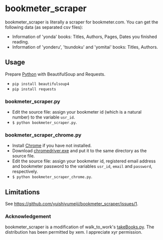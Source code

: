 # bookmeter_scraper
bookmeter_scraper is literally a scraper for bookmeter.com. You can get the following data (as separated csv files):
+ Information of 'yonda' books: Titles, Authors, Pages, Dates you finished reading.
+ Information of 'yonderu', 'tsundoku' and 'yomitai' books: Titles, Authors.
## Usage
Prepare [Python](https://www.python.org/) with BeautifulSoup and Requests.
+ `pip install beautifulsoup4`
+ `pip install requests`

### bookmeter_scraper.py
+ Edit the source file: assign your bookmeter id (which is a natural number) to the variable `usr_id`.
+ `$ python bookmeter_scraper.py`.
### bookmeter_scraper_chrome.py
+ Install [Chrome](https://www.google.com/intl/ja/chrome/) if you have not installed.
+ Download [chromedriver.exe](http://chromedriver.chromium.org/downloads) and put it to the same directory as the source file.
+ Edit the source file: assign your bookmeter id, registered email address and bookmeter password to the variables `usr_id`, `email` and `password`, respectively.
+ `$ python bookmeter_scraper_chrome.py`.
## Limitations
See https://github.com/yuishiyumeiji/bookmeter_scraper/issues/1.

### Acknowledgement
bookmeter_scraper is a modification of walk_to_work's [takeBooks.py](https://qiita.com/walk_to_work/items/6b0f3c6de25921a11d7b). The distribution has been permitted by xem. I appreciate xyr permission.
